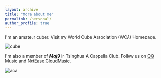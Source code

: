 ```yaml
---
layout: archive
title: "More about me"
permalink: /personal/
author_profile: true
---
```


I'm an amateur cuber. Visit my [World Cube Association (WCA) Homepage](https://www.worldcubeassociation.org/persons/2018CHEN64).

![cube](https://hericenes.github.io/yuhaochen.github.io/images/cube.png)

I'm also a member of ***Maj9*** in Tsinghua A Cappella Club. Follow us on [QQ Music](https://c6.y.qq.com/base/fcgi-bin/u?__=c5nGWv1iL7T6) and [NetEase CloudMusic](http://163cn.tv/QV4ba3).

![aca](https://hericenes.github.io/yuhaochen.github.io/images/acappella.png)